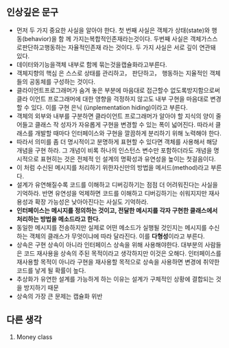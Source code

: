 ## 인상깊은 문구
- 먼저 두 가지 중요한 사실을 알아야 한다. 첫 번째 사실은 객체가 상태(state)와 행동(behavior)을 함 께 가지는복합적인존재라는것이다. 두번째 사실은 객체가스스로판단하고행동하는 자율적인존재 라는 것이다. 두 가지 사실은 서로 깊이 연관돼 있다.
- 데이터와기능을객체 내부로 함께 묶는것을캡슐화라고부른다.
- 객체지향의 핵심 은 스스로 상태를 관리하고， 판단하고， 행동하는 지율적인 객체들의 공동체를 구성하는 것이다.
- 클라이언트프로그래머가 숨겨 놓은 부분에 마음대로 접근할수 없도록방지함으로써 클라 이언트 프로그래머에 대한 영향을 걱정하지 않고도 내부 구현을 마음대로 변경할 수 있다. 이를 구현 은닉 (ünplementation hiding)이라고 부른다.
- 객체의 외부와 내부를 구분하면 클라이언트 프로그래머가 알아야 할 지식의 양이 줄어들고 클래스 작 성자가 자유롭게 구현을 변경할 수 있는 폭이 넓어진다. 따라서 클래스를 개발할 때마다 인터페이스와 구현을 깔끔하게 분리하기 위해 노력해야 한다.
- 따라서 의미를 좀 더 명시적이고 분명하게 표현할 수 있다면 객체를 사용해서 해당 개념을 구현 하라. 그 개념이 비록 하나의 인스턴스 변수만 포함하더라도 개념을 명시적으로 표현히는 것은 전체적 인 설계의 명확성과 유연성을 높이는 첫걸음이다.
- 이 처럼 수신된 메시지를 처리하기 위한자신만의 방법을 메서드(method)라고 부른다.
- 설계가 유연해질수록 코드를 이해하고 디버깅하기는 점점 더 어려워진다는 사실을 기억하라. 반면 유연성을 억제하면 코드를 이해하고 디버깅하기는 쉬워지지만 재사용성과 확장 가능성은 낮아아진다는 사실도 기억하라.
- **인터페이스는 메시지를 정의하는 것이고, 전달한 메시지를 각자 구현한 클래스에서 처리하는 방법을 메소드라고 한다.**
- 동일한 메시지를 전송하지만 실제로 어떤 메소드가 실행될 것인지는 메시지를 수신하는 객체의 클래스가 무엇이냐에 따라 달라진다. 이를 **다형성**이라고 부른다.
- 상속은 구현 상속이 아니라 인터페이스 상속을 위해 사용해야한다. 대부분의 사람들은 코드 재사용을 상속의 주된 목적이라고 생각하지만 이것은 오해다. 인터페이스를 재사용할 목적이 아니라 구현을 재사용할 목적으로 상속을 사용하면 변경에 취약한 코드를 낳게 될 확률이 높다.
- 추상화가 유연한 설계를 가능하게 하는 이유는 설계가 구체적인 상황에 결합되는 것을 방지하기 때문
- 상속의 가장 큰 문제는 캡슐화 위반

## 다른 생각
1. Money class